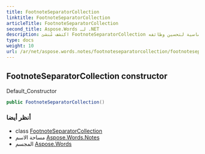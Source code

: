 ```yaml
---
title: FootnoteSeparatorCollection
linktitle: FootnoteSeparatorCollection
articleTitle: FootnoteSeparatorCollection
second_title: Aspose.Words لـ .NET
description: اكتشف مُنشئ FootnoteSeparatorCollection لتكامل سلس. حسّن مشروعك باستخدام هذه الأداة الأساسية لتحسين وظائفه.
type: docs
weight: 10
url: /ar/net/aspose.words.notes/footnoteseparatorcollection/footnoteseparatorcollection/
---
```

## FootnoteSeparatorCollection constructor

Default_Constructor

```csharp
public FootnoteSeparatorCollection()
```

### أنظر أيضا

* class [FootnoteSeparatorCollection](../)
* مساحة الاسم [Aspose.Words.Notes](../../../aspose.words.notes/)
* المجسم [Aspose.Words](../../../)
